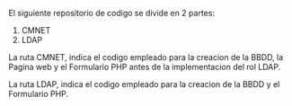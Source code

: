 El siguiente repositorio de codigo se divide en 2 partes:
1. CMNET
2. LDAP

La ruta CMNET, indica el codigo empleado para la creacion de la BBDD, la Pagina web y el Formulario PHP antes de la implementacion del rol LDAP.

La ruta LDAP, indica el codigo empleado para la creacion de la BBDD y el Formulario PHP.
